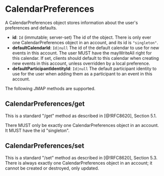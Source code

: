 # CalendarPreferences

A CalendarPreferences object stores information about the user's preferences and defaults.

- **id**: `Id` (immutable; server-set)
  The id of the object. There is only ever one CalendarPreferences object in an account, and its id is `"singleton"`.
- **defaultCalendarId**: `Id|null`
  The id of the default calendar to use for new events in this account. The user MUST have the mayWriteAll right for this calendar. If set, clients should default to this calendar when creating new events in this account, unless overridden by a local preference.
- **defaultParticipantIdentityId**: `Id|null`
  The default participant identity to use for the user when adding them as a participant to an event in this account.

The following JMAP methods are supported.

## CalendarPreferences/get

This is a standard "/get" method as described in [@!RFC8620], Section 5.1.

There MUST only be exactly one CalendarPreferences object in an account. It MUST have the id "singleton".

## CalendarPreferences/set

This is a standard "/set" method as described in [@!RFC8620], Section 5.3. There is always exactly one CalendarPreferences object in an account; it cannot be created or destroyed, only updated.
